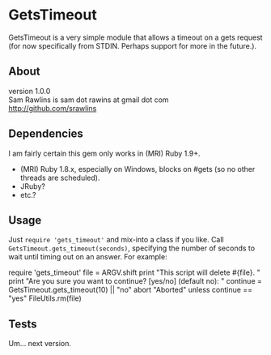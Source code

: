 GetsTimeout
===========

GetsTimeout is a very simple module that allows a timeout on a gets request
(for now specifically from STDIN. Perhaps support for more in the future.).

About
-----

version 1.0.0<br />
Sam Rawlins is sam dot rawins at gmail dot com<br />
http://github.com/srawlins

Dependencies
------------

I am fairly certain this gem only works in (MRI) Ruby 1.9+.

* (MRI) Ruby 1.8.x, especially on Windows, blocks on #gets
  (so no other threads are scheduled).
* JRuby?
* etc.?

Usage
-----

Just `require 'gets_timeout'`
and mix-into a class if you like. Call `GetsTimeout.gets_timeout(seconds)`,
specifying the number of seconds to wait until timing out on an answer.
For example:

  require 'gets_timeout'
  file = ARGV.shift
  print "This script will delete #{file}. "
  print "Are you sure you want to continue? [yes/no] (default no): "
  continue = GetsTimeout.gets_timeout(10) || "no"
  abort "Aborted" unless continue == "yes"
  FileUtils.rm(file)

Tests
-----

Um... next version.
